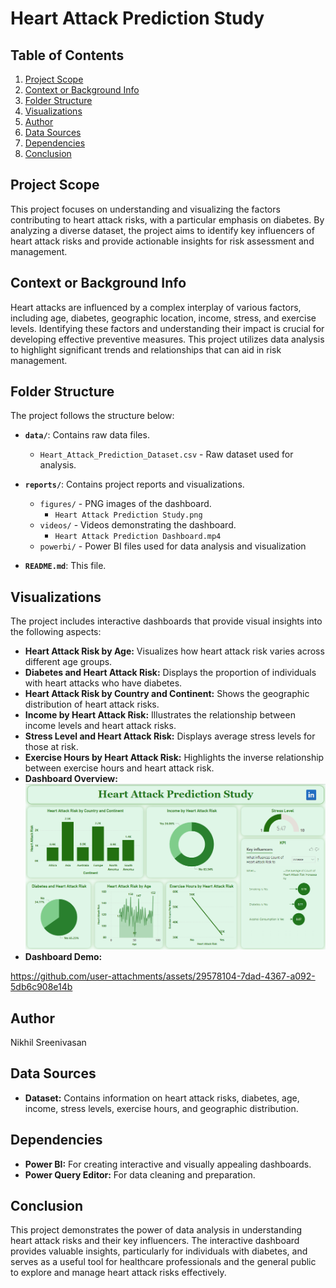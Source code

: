 # Heart Attack Prediction Study

## Table of Contents
1. [Project Scope](#project-scope)
2. [Context or Background Info](#context-or-background-info)
3. [Folder Structure](#folder-structure)
4. [Visualizations](#visualizations)
5. [Author](#author)
6. [Data Sources](#data-sources)
7. [Dependencies](#dependencies)
8. [Conclusion](#conclusion)

## Project Scope
This project focuses on understanding and visualizing the factors contributing to heart attack risks, with a particular emphasis on diabetes. By analyzing a diverse dataset, the project aims to identify key influencers of heart attack risks and provide actionable insights for risk assessment and management.

## Context or Background Info
Heart attacks are influenced by a complex interplay of various factors, including age, diabetes, geographic location, income, stress, and exercise levels. Identifying these factors and understanding their impact is crucial for developing effective preventive measures. This project utilizes data analysis to highlight significant trends and relationships that can aid in risk management.

## Folder Structure
The project follows the structure below:

- **`data/`**: Contains raw data files.
  - `Heart_Attack_Prediction_Dataset.csv` - Raw dataset used for analysis.

- **`reports/`**: Contains project reports and visualizations.
  - `figures/` - PNG images of the dashboard.
    - `Heart Attack Prediction Study.png`
  - `videos/` - Videos demonstrating the dashboard.
    - `Heart Attack Prediction Dashboard.mp4`
  - `powerbi/` - Power BI files used for data analysis and visualization

- **`README.md`**: This file.

## Visualizations
The project includes interactive dashboards that provide visual insights into the following aspects:
- **Heart Attack Risk by Age:** Visualizes how heart attack risk varies across different age groups.
- **Diabetes and Heart Attack Risk:** Displays the proportion of individuals with heart attacks who have diabetes.
- **Heart Attack Risk by Country and Continent:** Shows the geographic distribution of heart attack risks.
- **Income by Heart Attack Risk:** Illustrates the relationship between income levels and heart attack risks.
- **Stress Level and Heart Attack Risk:** Displays average stress levels for those at risk.
- **Exercise Hours by Heart Attack Risk:** Highlights the inverse relationship between exercise hours and heart attack risk.
- **Dashboard Overview:** ![Dashboard Overview](reports/figures/Heart%20Attack%20Prediction%20Study.png)
- **Dashboard Demo:**

https://github.com/user-attachments/assets/29578104-7dad-4367-a092-5db6c908e14b

## Author
Nikhil Sreenivasan

## Data Sources
- **Dataset:** Contains information on heart attack risks, diabetes, age, income, stress levels, exercise hours, and geographic distribution.

## Dependencies
- **Power BI:** For creating interactive and visually appealing dashboards.
- **Power Query Editor:** For data cleaning and preparation.

## Conclusion
This project demonstrates the power of data analysis in understanding heart attack risks and their key influencers. The interactive dashboard provides valuable insights, particularly for individuals with diabetes, and serves as a useful tool for healthcare professionals and the general public to explore and manage heart attack risks effectively.
